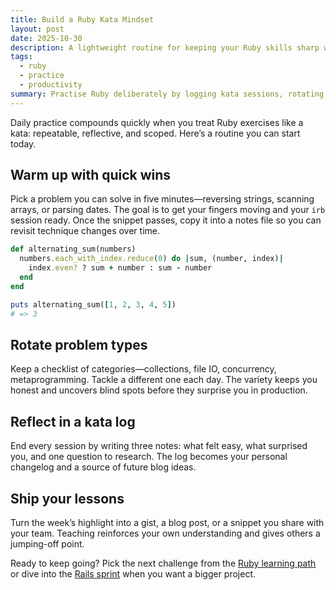 ```yaml
---
title: Build a Ruby Kata Mindset
layout: post
date: 2025-10-30
description: A lightweight routine for keeping your Ruby skills sharp with daily kata practice and reflection prompts.
tags:
  - ruby
  - practice
  - productivity
summary: Practise Ruby deliberately by logging kata sessions, rotating problem types, and sharing the lessons you learn.
---
```


Daily practice compounds quickly when you treat Ruby exercises like a kata: repeatable, reflective, and scoped. Here’s a routine you can start today.

## Warm up with quick wins

Pick a problem you can solve in five minutes—reversing strings, scanning arrays, or parsing dates. The goal is to get your fingers moving and your `irb` session ready. Once the snippet passes, copy it into a notes file so you can revisit technique changes over time.

```ruby
def alternating_sum(numbers)
  numbers.each_with_index.reduce(0) do |sum, (number, index)|
    index.even? ? sum + number : sum - number
  end
end

puts alternating_sum([1, 2, 3, 4, 5])
# => 3
```

## Rotate problem types

Keep a checklist of categories—collections, file IO, concurrency, metaprogramming. Tackle a different one each day. The variety keeps you honest and uncovers blind spots before they surprise you in production.

## Reflect in a kata log

End every session by writing three notes: what felt easy, what surprised you, and one question to research. The log becomes your personal changelog and a source of future blog ideas.

## Ship your lessons

Turn the week’s highlight into a gist, a blog post, or a snippet you share with your team. Teaching reinforces your own understanding and gives others a jumping-off point.

Ready to keep going? Pick the next challenge from the [Ruby learning path](/tutorials/meet-ruby/) or dive into the [Rails sprint](/tutorials/rails-project-setup/) when you want a bigger project.
